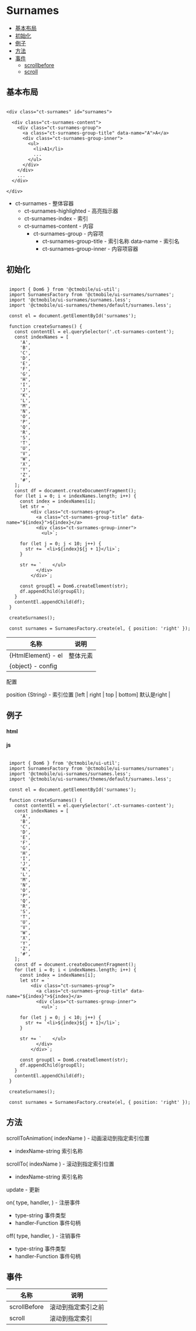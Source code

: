 # Surnames

* [基本布局](#surnames-layout)
* [初始化](#surnames-initial)
* [例子](#surnames-demo)
* [方法](#surnames-methods)
* [事件](#surnames-events)
  - [scrollbefore](#surnames-events-scrollbefore)
  - [scroll](#surnames-events-scroll)

## 基本布局

```

<div class="ct-surnames" id="surnames">

  <div class="ct-surnames-content">
    <div class="ct-surnames-group">
      <a class="ct-surnames-group-title" data-name="A">A</a>
      <div class="ct-surnames-group-inner">
        <ul>
          <li>A1</li>
          ...
        </ul>
      </div>
    </div>
    ...
  </div>

</div>
```

* ct-surnames - 整体容器
  - ct-surnames-highlighted - 高亮指示器
  - ct-surnames-index - 索引
  - ct-surnames-content - 内容
    + ct-surnames-group - 内容项
      * ct-surnames-group-title - 索引名称 data-name - 索引名
      * ct-surnames-group-inner - 内容项容器

## 初始化

```

 import { Dom6 } from '@ctmobile/ui-util';
 import SurnamesFactory from '@ctmobile/ui-surnames/surnames';
 import '@ctmobile/ui-surnames/surnames.less';
 import '@ctmobile/ui-surnames/themes/default/surnames.less';

 const el = document.getElementById('surnames');

 function createSurnames() {
   const contentEl = el.querySelector('.ct-surnames-content');
   const indexNames = [
     'A',
     'B',
     'C',
     'D',
     'E',
     'F',
     'G',
     'H',
     'I',
     'J',
     'K',
     'L',
     'M',
     'N',
     'O',
     'P',
     'Q',
     'R',
     'S',
     'T',
     'U',
     'V',
     'W',
     'X',
     'Y',
     'Z',
     '#',
   ];
   const df = document.createDocumentFragment();
   for (let i = 0; i < indexNames.length; i++) {
     const index = indexNames[i];
     let str = `
         <div class="ct-surnames-group">
           <a class="ct-surnames-group-title" data-name="${index}">${index}</a>
           <div class="ct-surnames-group-inner">
             <ul>`;

     for (let j = 0; j < 10; j++) {
       str += `<li>${index}${j + 1}</li>`;
     }

     str += `    </ul>
           </div>
         </div>`;

     const groupEl = Dom6.createElement(str);
     df.appendChild(groupEl);
   }
   contentEl.appendChild(df);
 }

 createSurnames();

 const surnames = SurnamesFactory.create(el, { position: 'right' });
```

|  名称 |  说明 |
| --- | --- |
| {HtmlElement} - el |  整体元素 |
| {object} - config |

配置

position {String} - 索引位置 [left | right | top | bottom] 默认是right  |

## 例子

#### html

#### js

```

 import { Dom6 } from '@ctmobile/ui-util';
 import SurnamesFactory from '@ctmobile/ui-surnames/surnames';
 import '@ctmobile/ui-surnames/surnames.less';
 import '@ctmobile/ui-surnames/themes/default/surnames.less';

 const el = document.getElementById('surnames');

 function createSurnames() {
   const contentEl = el.querySelector('.ct-surnames-content');
   const indexNames = [
     'A',
     'B',
     'C',
     'D',
     'E',
     'F',
     'G',
     'H',
     'I',
     'J',
     'K',
     'L',
     'M',
     'N',
     'O',
     'P',
     'Q',
     'R',
     'S',
     'T',
     'U',
     'V',
     'W',
     'X',
     'Y',
     'Z',
     '#',
   ];
   const df = document.createDocumentFragment();
   for (let i = 0; i < indexNames.length; i++) {
     const index = indexNames[i];
     let str = `
         <div class="ct-surnames-group">
           <a class="ct-surnames-group-title" data-name="${index}">${index}</a>
           <div class="ct-surnames-group-inner">
             <ul>`;

     for (let j = 0; j < 10; j++) {
       str += `<li>${index}${j + 1}</li>`;
     }

     str += `    </ul>
           </div>
         </div>`;

     const groupEl = Dom6.createElement(str);
     df.appendChild(groupEl);
   }
   contentEl.appendChild(df);
 }

 createSurnames();

 const surnames = SurnamesFactory.create(el, { position: 'right' });
```

## 方法

scrollToAnimation( indexName ) - 动画滚动到指定索引位置

* indexName-string 索引名称

scrollTo( indexName ) - 滚动到指定索引位置

* indexName-string 索引名称

update - 更新

on( type, handler, ) - 注册事件

* type-string 事件类型
* handler-Function 事件句柄

off( type, handler, ) - 注销事件

* type-string 事件类型
* handler-Function 事件句柄

## 事件

|  名称 |  说明 |
| --- | --- |
| scrollBefore |  滚动到指定索引之前 |
| scroll |  滚动到指定索引 |
